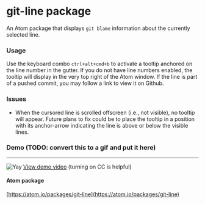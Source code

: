 # git-line package

An Atom package that displays `git blame` information about the currently selected line.

### Usage
Use the keyboard combo `ctrl+alt+cmd+b` to activate a tooltip anchored on the line number in the gutter.  If you do not have line numbers enabled, the tooltip will display in the very top right of the Atom window.  If the line is part of a pushed commit, you may follow a link to view it on Github.

### Issues
- When the cursored line is scrolled offscreen (i.e., not visible), no tooltip will appear.  Future plans to fix could be to place the tooltip in a position with its anchor-arrow indicating the line is above or below the visible lines.

### Demo (TODO: convert this to a gif and put it here)
----
![Yay](http://i.giphy.com/GefQRf9QL63ks.gif "ctrl+alt+cmd+b")
[View demo video](https://www.youtube.com/watch?v=UIL7kGqO0ZM) (turning on CC is helpful)

#### Atom package
[https://atom.io/packages/git-line](https://atom.io/packages/git-line)
